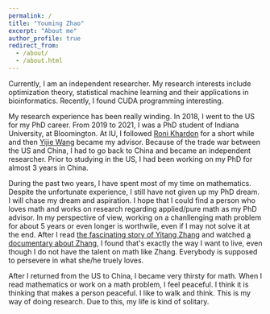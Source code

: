 ```yaml
---
permalink: /
title: "Youming Zhao"
excerpt: "About me"
author_profile: true
redirect_from: 
  - /about/
  - /about.html
---
```


Currently, I am an independent researcher. My research interests include optimization theory, statistical machine learning and their applications in bioinformatics. Recently, I found CUDA programming interesting.

My research experience has been really winding. In 2018, I went to the US for my PhD career. From 2019 to 2021, I was a PhD student of Indiana University, at Bloomington. At IU, I followed [Roni Khardon](https://cgi.luddy.indiana.edu/~rkhardon/) for a short while and then [Yijie Wang](https://wyjhxq.github.io/) became my advisor. Because of the trade war between the US and China, I had to go back to China and became an independent researcher. Prior to studying in the US, I had been working on my PhD for almost 3 years in China. 

During the past two years, I have spent most of my time on mathematics. Despite the unfortunate experience, I still have not given up my PhD dream. I will chase my dream and aspiration. I hope that I could find a person who loves math and works on research regarding applied/pure math as my PhD advisor. In my perspective of view, working on a chanllenging math problem for about 5 years or even longer is worthwile, even if I may not solve it at the end. After I read [the fascinating story of Yitang Zhang](https://www.newyorker.com/magazine/2015/02/02/pursuit-beauty) and watched [a documentary about Zhang](https://www.youtube.com/watch?v=3JklVkYq3NM), I found that's exactly the way I want to live, even though I do not have the talent on math like Zhang. Everybody is supposed to persevere in what she/he truely loves.

After I returned from the US to China, I became very thirsty for math. When I read mathematics or work on a math problem, I feel peaceful. I think it is thinking that makes a person peaceful. I like to walk and think. This is my way of doing research. Due to this, my life is kind of solitary.


